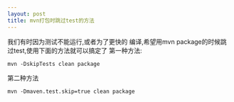```yaml
---
layout: post
title: mvn打包时跳过test的方法
---
```


我们有时因为测试不能运行,或者为了更快的 编译,希望用mvn package的时候跳过test,使用下面的方法就可以搞定了
第一种方法:

    mvn -DskipTests clean package

第二种方法

    mvn -Dmaven.test.skip=true clean package
